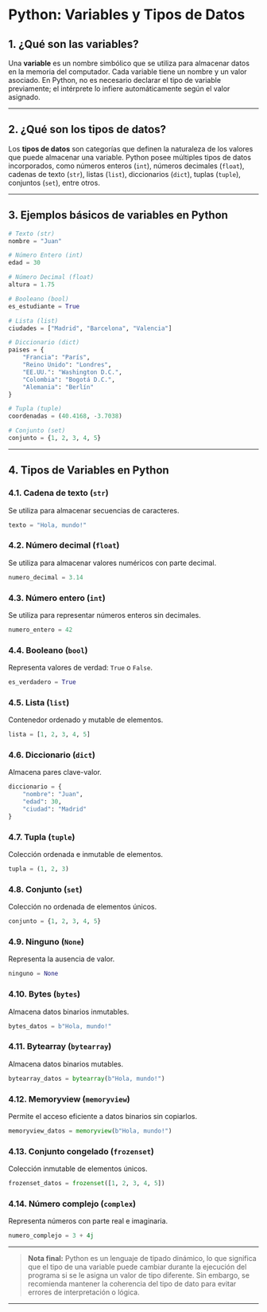 # Python: Variables y Tipos de Datos

## 1. ¿Qué son las variables?

Una **variable** es un nombre simbólico que se utiliza para almacenar datos en la memoria del computador. Cada variable tiene un nombre y un valor asociado. En Python, no es necesario declarar el tipo de variable previamente; el intérprete lo infiere automáticamente según el valor asignado.

---

## 2. ¿Qué son los tipos de datos?

Los **tipos de datos** son categorías que definen la naturaleza de los valores que puede almacenar una variable. Python posee múltiples tipos de datos incorporados, como números enteros (`int`), números decimales (`float`), cadenas de texto (`str`), listas (`list`), diccionarios (`dict`), tuplas (`tuple`), conjuntos (`set`), entre otros.

---

## 3. Ejemplos básicos de variables en Python

```python
# Texto (str)
nombre = "Juan"

# Número Entero (int)
edad = 30

# Número Decimal (float)
altura = 1.75

# Booleano (bool)
es_estudiante = True

# Lista (list)
ciudades = ["Madrid", "Barcelona", "Valencia"]

# Diccionario (dict)
paises = {
    "Francia": "París",
    "Reino Unido": "Londres",
    "EE.UU.": "Washington D.C.",
    "Colombia": "Bogotá D.C.",
    "Alemania": "Berlín"
}

# Tupla (tuple)
coordenadas = (40.4168, -3.7038)

# Conjunto (set)
conjunto = {1, 2, 3, 4, 5}
```

---

## 4. Tipos de Variables en Python

### 4.1. Cadena de texto (`str`)

Se utiliza para almacenar secuencias de caracteres.

```python
texto = "Hola, mundo!"
```

### 4.2. Número decimal (`float`)

Se utiliza para almacenar valores numéricos con parte decimal.

```python
numero_decimal = 3.14
```

### 4.3. Número entero (`int`)

Se utiliza para representar números enteros sin decimales.

```python
numero_entero = 42
```

### 4.4. Booleano (`bool`)

Representa valores de verdad: `True` o `False`.

```python
es_verdadero = True
```

### 4.5. Lista (`list`)

Contenedor ordenado y mutable de elementos.

```python
lista = [1, 2, 3, 4, 5]
```

### 4.6. Diccionario (`dict`)

Almacena pares clave-valor.

```python
diccionario = {
    "nombre": "Juan",
    "edad": 30,
    "ciudad": "Madrid"
}
```

### 4.7. Tupla (`tuple`)

Colección ordenada e inmutable de elementos.

```python
tupla = (1, 2, 3)
```

### 4.8. Conjunto (`set`)

Colección no ordenada de elementos únicos.

```python
conjunto = {1, 2, 3, 4, 5}
```

### 4.9. Ninguno (`None`)

Representa la ausencia de valor.

```python
ninguno = None
```

### 4.10. Bytes (`bytes`)

Almacena datos binarios inmutables.

```python
bytes_datos = b"Hola, mundo!"
```

### 4.11. Bytearray (`bytearray`)

Almacena datos binarios mutables.

```python
bytearray_datos = bytearray(b"Hola, mundo!")
```

### 4.12. Memoryview (`memoryview`)

Permite el acceso eficiente a datos binarios sin copiarlos.

```python
memoryview_datos = memoryview(b"Hola, mundo!")
```

### 4.13. Conjunto congelado (`frozenset`)

Colección inmutable de elementos únicos.

```python
frozenset_datos = frozenset([1, 2, 3, 4, 5])
```

### 4.14. Número complejo (`complex`)

Representa números con parte real e imaginaria.

```python
numero_complejo = 3 + 4j
```

---

> **Nota final:** Python es un lenguaje de tipado dinámico, lo que significa que el tipo de una variable puede cambiar durante la ejecución del programa si se le asigna un valor de tipo diferente. Sin embargo, se recomienda mantener la coherencia del tipo de dato para evitar errores de interpretación o lógica.

---
